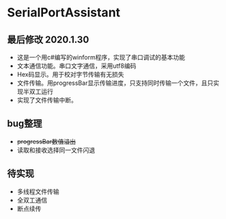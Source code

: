 # SerialPortAssistant
## 最后修改 2020.1.30
*   这是一个用c#编写的winform程序，实现了串口调试的基本功能
*   文本通信功能。串口文字通信，采用utf8编码
*   Hex码显示。用于校对字节传输有无损失
*   文件传输。用progressBar显示传输进度，只支持同时传输一个文件，且只实现半双工运行
*   实现了文件传输中断。
## bug整理
*   ~~progressBar数值溢出~~
*   读取和接收选择同一文件闪退
## 待实现
*   多线程文件传输
*   全双工通信
*   断点续传